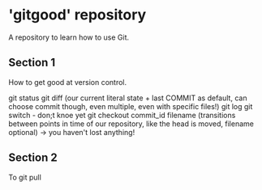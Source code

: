 # 'gitgood' repository

A repository to learn how to use Git.

## Section 1
How to get good at version control.

git status
git diff (our current literal state + last COMMIT as default, can choose commit though, even multiple, even with specific files!)
git log
git switch - don;t knoe yet
git checkout commit_id filename (transitions between points in time of our repository, like the head is moved, filename optional) -> you haven't lost anything!

## Section 2
To git pull

